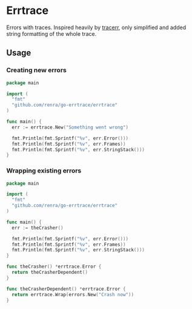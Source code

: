 # Errtrace

Errors with traces. Inspired heavily by [tracerr](https://github.com/ztrue/tracerr), only simplified and added string formatting of the whole trace.

## Usage

### Creating new errors

```go
package main

import (
  "fmt"
  "github.com/renra/go-errtrace/errtrace"
)

func main() {
  err := errtrace.New("Something went wrong")

  fmt.Println(fmt.Sprintf("%v", err.Error()))
  fmt.Println(fmt.Sprintf("%v", err.Frames))
  fmt.Println(fmt.Sprintf("%v", err.StringStack()))
}

```

### Wrapping existing errors

```go
package main

import (
  "fmt"
  "github.com/renra/go-errtrace/errtrace"
)

func main() {
  err := theCrasher()

  fmt.Println(fmt.Sprintf("%v", err.Error()))
  fmt.Println(fmt.Sprintf("%v", err.Frames))
  fmt.Println(fmt.Sprintf("%v", err.StringStack()))
}

func theCrasher() *errtrace.Error {
  return theCrasherDependent()
}

func theCrasherDependent() *errtrace.Error {
  return errtrace.Wrap(errors.New("Crash now"))
}
```
